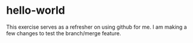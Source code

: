 # hello-world
This exercise serves as a refresher on using github for me.
I am making a few changes to test the branch/merge feature.
